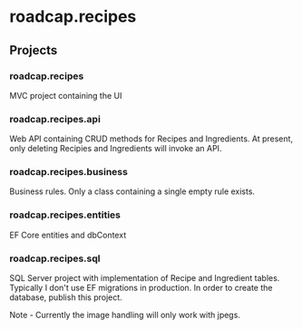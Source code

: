 # roadcap.recipes

## Projects
### roadcap.recipes
MVC project containing the UI
### roadcap.recipes.api
Web API containing CRUD methods for Recipes and Ingredients.  At present, only deleting Recipies and Ingredients will invoke an API.
### roadcap.recipes.business
Business rules.  Only a class containing a single empty rule exists.
### roadcap.recipes.entities
EF Core entities and dbContext
### roadcap.recipes.sql
SQL Server project with implementation of Recipe and Ingredient tables.  Typically I don't use EF migrations in production.  In order to create the database, publish this project.

Note - Currently the image handling will only work with jpegs.  
